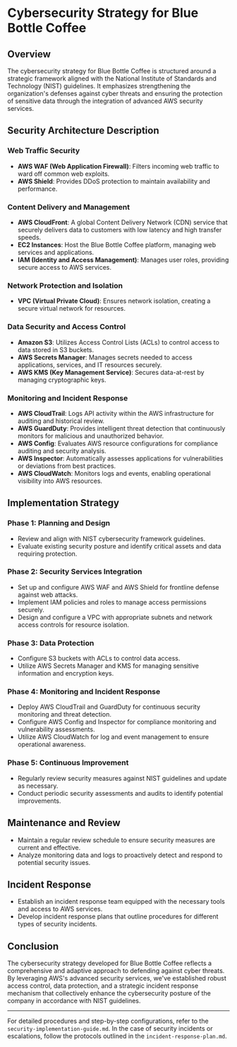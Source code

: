 # Cybersecurity Strategy for Blue Bottle Coffee

## Overview

The cybersecurity strategy for Blue Bottle Coffee is structured around a strategic framework aligned with the National Institute of Standards and Technology (NIST) guidelines. It emphasizes strengthening the organization's defenses against cyber threats and ensuring the protection of sensitive data through the integration of advanced AWS security services.

## Security Architecture Description

### Web Traffic Security

- **AWS WAF (Web Application Firewall)**: Filters incoming web traffic to ward off common web exploits.
- **AWS Shield**: Provides DDoS protection to maintain availability and performance.

### Content Delivery and Management

- **AWS CloudFront**: A global Content Delivery Network (CDN) service that securely delivers data to customers with low latency and high transfer speeds.
- **EC2 Instances**: Host the Blue Bottle Coffee platform, managing web services and applications.
- **IAM (Identity and Access Management)**: Manages user roles, providing secure access to AWS services.

### Network Protection and Isolation

- **VPC (Virtual Private Cloud)**: Ensures network isolation, creating a secure virtual network for resources.

### Data Security and Access Control

- **Amazon S3**: Utilizes Access Control Lists (ACLs) to control access to data stored in S3 buckets.
- **AWS Secrets Manager**: Manages secrets needed to access applications, services, and IT resources securely.
- **AWS KMS (Key Management Service)**: Secures data-at-rest by managing cryptographic keys.

### Monitoring and Incident Response

- **AWS CloudTrail**: Logs API activity within the AWS infrastructure for auditing and historical review.
- **AWS GuardDuty**: Provides intelligent threat detection that continuously monitors for malicious and unauthorized behavior.
- **AWS Config**: Evaluates AWS resource configurations for compliance auditing and security analysis.
- **AWS Inspector**: Automatically assesses applications for vulnerabilities or deviations from best practices.
- **AWS CloudWatch**: Monitors logs and events, enabling operational visibility into AWS resources.

## Implementation Strategy

### Phase 1: Planning and Design

- Review and align with NIST cybersecurity framework guidelines.
- Evaluate existing security posture and identify critical assets and data requiring protection.

### Phase 2: Security Services Integration

- Set up and configure AWS WAF and AWS Shield for frontline defense against web attacks.
- Implement IAM policies and roles to manage access permissions securely.
- Design and configure a VPC with appropriate subnets and network access controls for resource isolation.

### Phase 3: Data Protection

- Configure S3 buckets with ACLs to control data access.
- Utilize AWS Secrets Manager and KMS for managing sensitive information and encryption keys.

### Phase 4: Monitoring and Incident Response

- Deploy AWS CloudTrail and GuardDuty for continuous security monitoring and threat detection.
- Configure AWS Config and Inspector for compliance monitoring and vulnerability assessments.
- Utilize AWS CloudWatch for log and event management to ensure operational awareness.

### Phase 5: Continuous Improvement

- Regularly review security measures against NIST guidelines and update as necessary.
- Conduct periodic security assessments and audits to identify potential improvements.

## Maintenance and Review

- Maintain a regular review schedule to ensure security measures are current and effective.
- Analyze monitoring data and logs to proactively detect and respond to potential security issues.

## Incident Response

- Establish an incident response team equipped with the necessary tools and access to AWS services.
- Develop incident response plans that outline procedures for different types of security incidents.

## Conclusion

The cybersecurity strategy developed for Blue Bottle Coffee reflects a comprehensive and adaptive approach to defending against cyber threats. By leveraging AWS's advanced security services, we've established robust access control, data protection, and a strategic incident response mechanism that collectively enhance the cybersecurity posture of the company in accordance with NIST guidelines.

---

For detailed procedures and step-by-step configurations, refer to the `security-implementation-guide.md`. In the case of security incidents or escalations, follow the protocols outlined in the `incident-response-plan.md`.
